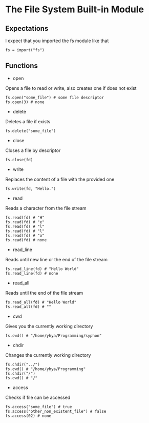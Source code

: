 # The File System Built-in Module

## Expectations

I expect that you imported the fs module like that

```
fs = import("fs")
```

## Functions

- open

Opens a file to read or write, also creates one if does not exist

```
fs.open("some_file") # some file descriptor
fs.open(3) # none
```

- delete

Deletes a file if exists

```
fs.delete("some_file")
```

- close

Closes a file by descriptor

```
fs.close(fd)
```

- write

Replaces the content of a file with the provided one

```
fs.write(fd, "Hello.")
```

- read

Reads a character from the file stream

```
fs.read(fd) # "H"
fs.read(fd) # "e"
fs.read(fd) # "l"
fs.read(fd) # "l"
fs.read(fd) # "o"
fs.read(fd) # none
```

- read_line

Reads until new line or the end of the file stream

```
fs.read_line(fd) # "Hello World"
fs.read_line(fd) # none
```

- read_all

Reads until the end of the file stream

```
fs.read_all(fd) # "Hello World"
fs.read_all(fd) # ""
```

- cwd

Gives you the currently working directory

```
fs.cwd() # "/home/yhya/Programming/syphon"
```

- chdir

Changes the currently working directory

```
fs.chdir("../")
fs.cwd() # "/home/yhya/Programming"
fs.chdir("/")
fs.cwd() # "/"
```

- access

Checks if file can be accessed

```
fs.access("some_file") # true
fs.access("other_non_existent_file") # false
fs.access(02) # none
```
